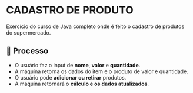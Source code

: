 # CADASTRO DE PRODUTO  

Exercício do curso de Java completo onde é feito o cadastro de produtos do supermercado.  

## 🧩 Processo  
- O usuário faz o input de **nome**, **valor** e **quantidade**.  
- A máquina retorna os dados do item e o produto de valor e quantidade.  
- O usuário pode **adicionar ou retirar** produtos.  
- A máquina retornará o **cálculo e os dados atualizados**.

